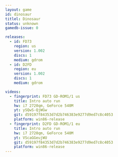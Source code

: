 ```yaml
---
layout: game
id: dinosaur
titlel: Dinosaur
status: unknown
gamedb-issue: 0

releases:
  - id: FD73
    region: us
    version: 1.002
    discs: 1
    medium: gdrom
  - id: D2FD
    region: eu
    version: 1.002
    discs: 1
    medium: gdrom

videos:
  - fingerprint: FD73 GD-ROM1/1 us
    title: Intro auto run
    hw: i7 2720qm, GeForce 540M
    yt: ySQwS-QjWGw
    git: d59197f84353d7d2b746383e9277d9ed7c8c4053
    platform: win86-release
  - fingerprint: D2FD GD-ROM1/1 eu
    title: Intro auto run
    hw: i7 2720qm, GeForce 540M
    yt: VScaGGeujWU
    git: d59197f84353d7d2b746383e9277d9ed7c8c4053
    platform: win86-release
---
```

